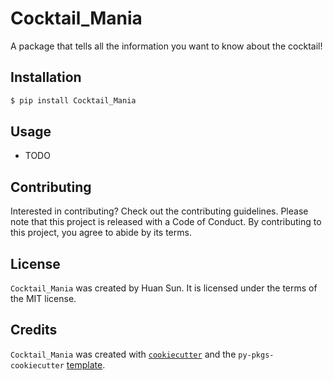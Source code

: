 # Cocktail_Mania

A package that tells all the information you want to know about the cocktail!

## Installation

```bash
$ pip install Cocktail_Mania
```

## Usage

- TODO

## Contributing

Interested in contributing? Check out the contributing guidelines. Please note that this project is released with a Code of Conduct. By contributing to this project, you agree to abide by its terms.

## License

`Cocktail_Mania` was created by Huan Sun. It is licensed under the terms of the MIT license.

## Credits

`Cocktail_Mania` was created with [`cookiecutter`](https://cookiecutter.readthedocs.io/en/latest/) and the `py-pkgs-cookiecutter` [template](https://github.com/py-pkgs/py-pkgs-cookiecutter).
